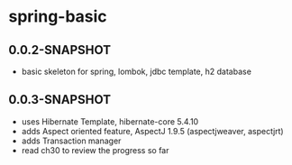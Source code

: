 # spring-basic
## 0.0.2-SNAPSHOT
- basic skeleton for spring, lombok, jdbc template, h2 database

## 0.0.3-SNAPSHOT
- uses Hibernate Template, hibernate-core 5.4.10
- adds Aspect oriented feature, AspectJ 1.9.5 (aspectjweaver, aspectjrt)
- adds Transaction manager
- read ch30 to review the progress so far
